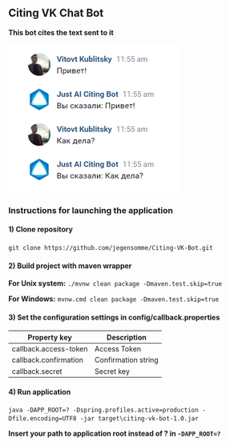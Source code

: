 <h2>Citing VK Chat Bot</h2>

**This bot cites the text sent to it**

![img.png](example.png)

<h3>Instructions for launching the application</h3>

<h4>1) Clone repository</h4>

```git clone https://github.com/jegensomme/Citing-VK-Bot.git```

<h4>2) Build project with maven wrapper</h4>

**For Unix system:** ```./mvnw clean package -Dmaven.test.skip=true```

**For Windows:** ```mvnw.cmd clean package -Dmaven.test.skip=true```

<h4>3) Set the configuration settings in config/callback.properties</h4>

| Property key          | Description         |
| ----------------------| ------------------- |
| callback.access-token | Access Token        |
| callback.confirmation | Confirmation string |            | 
| callback.secret       | Secret key          |

<h4>4) Run application</h4>

```java -DAPP_ROOT=? -Dspring.profiles.active=production -Dfile.encoding=UTF8 -jar target\citing-vk-bot-1.0.jar```

**Insert your path to application root instead of ? in ```-DAPP_ROOT=?```**